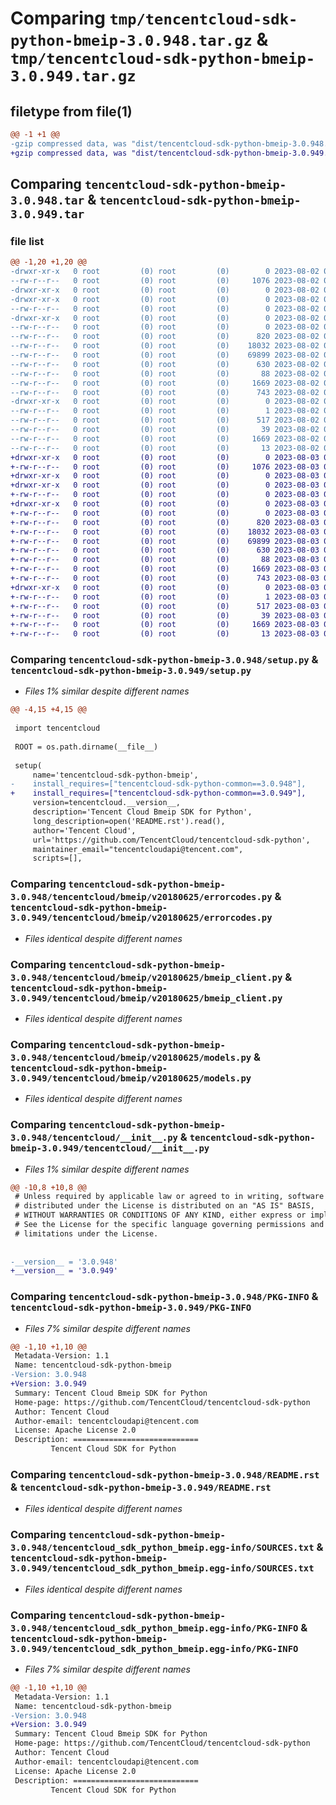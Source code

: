 # Comparing `tmp/tencentcloud-sdk-python-bmeip-3.0.948.tar.gz` & `tmp/tencentcloud-sdk-python-bmeip-3.0.949.tar.gz`

## filetype from file(1)

```diff
@@ -1 +1 @@
-gzip compressed data, was "dist/tencentcloud-sdk-python-bmeip-3.0.948.tar", last modified: Wed Aug  2 00:23:55 2023, max compression
+gzip compressed data, was "dist/tencentcloud-sdk-python-bmeip-3.0.949.tar", last modified: Thu Aug  3 00:20:21 2023, max compression
```

## Comparing `tencentcloud-sdk-python-bmeip-3.0.948.tar` & `tencentcloud-sdk-python-bmeip-3.0.949.tar`

### file list

```diff
@@ -1,20 +1,20 @@
-drwxr-xr-x   0 root         (0) root         (0)        0 2023-08-02 00:23:55.000000 tencentcloud-sdk-python-bmeip-3.0.948/
--rw-r--r--   0 root         (0) root         (0)     1076 2023-08-02 00:23:55.000000 tencentcloud-sdk-python-bmeip-3.0.948/setup.py
-drwxr-xr-x   0 root         (0) root         (0)        0 2023-08-02 00:23:55.000000 tencentcloud-sdk-python-bmeip-3.0.948/tencentcloud/
-drwxr-xr-x   0 root         (0) root         (0)        0 2023-08-02 00:23:55.000000 tencentcloud-sdk-python-bmeip-3.0.948/tencentcloud/bmeip/
--rw-r--r--   0 root         (0) root         (0)        0 2023-08-02 00:23:55.000000 tencentcloud-sdk-python-bmeip-3.0.948/tencentcloud/bmeip/__init__.py
-drwxr-xr-x   0 root         (0) root         (0)        0 2023-08-02 00:23:55.000000 tencentcloud-sdk-python-bmeip-3.0.948/tencentcloud/bmeip/v20180625/
--rw-r--r--   0 root         (0) root         (0)        0 2023-08-02 00:23:55.000000 tencentcloud-sdk-python-bmeip-3.0.948/tencentcloud/bmeip/v20180625/__init__.py
--rw-r--r--   0 root         (0) root         (0)      820 2023-08-02 00:23:55.000000 tencentcloud-sdk-python-bmeip-3.0.948/tencentcloud/bmeip/v20180625/errorcodes.py
--rw-r--r--   0 root         (0) root         (0)    18032 2023-08-02 00:23:55.000000 tencentcloud-sdk-python-bmeip-3.0.948/tencentcloud/bmeip/v20180625/bmeip_client.py
--rw-r--r--   0 root         (0) root         (0)    69899 2023-08-02 00:23:55.000000 tencentcloud-sdk-python-bmeip-3.0.948/tencentcloud/bmeip/v20180625/models.py
--rw-r--r--   0 root         (0) root         (0)      630 2023-08-02 00:23:55.000000 tencentcloud-sdk-python-bmeip-3.0.948/tencentcloud/__init__.py
--rw-r--r--   0 root         (0) root         (0)       88 2023-08-02 00:23:55.000000 tencentcloud-sdk-python-bmeip-3.0.948/setup.cfg
--rw-r--r--   0 root         (0) root         (0)     1669 2023-08-02 00:23:55.000000 tencentcloud-sdk-python-bmeip-3.0.948/PKG-INFO
--rw-r--r--   0 root         (0) root         (0)      743 2023-08-02 00:23:55.000000 tencentcloud-sdk-python-bmeip-3.0.948/README.rst
-drwxr-xr-x   0 root         (0) root         (0)        0 2023-08-02 00:23:55.000000 tencentcloud-sdk-python-bmeip-3.0.948/tencentcloud_sdk_python_bmeip.egg-info/
--rw-r--r--   0 root         (0) root         (0)        1 2023-08-02 00:23:55.000000 tencentcloud-sdk-python-bmeip-3.0.948/tencentcloud_sdk_python_bmeip.egg-info/dependency_links.txt
--rw-r--r--   0 root         (0) root         (0)      517 2023-08-02 00:23:55.000000 tencentcloud-sdk-python-bmeip-3.0.948/tencentcloud_sdk_python_bmeip.egg-info/SOURCES.txt
--rw-r--r--   0 root         (0) root         (0)       39 2023-08-02 00:23:55.000000 tencentcloud-sdk-python-bmeip-3.0.948/tencentcloud_sdk_python_bmeip.egg-info/requires.txt
--rw-r--r--   0 root         (0) root         (0)     1669 2023-08-02 00:23:55.000000 tencentcloud-sdk-python-bmeip-3.0.948/tencentcloud_sdk_python_bmeip.egg-info/PKG-INFO
--rw-r--r--   0 root         (0) root         (0)       13 2023-08-02 00:23:55.000000 tencentcloud-sdk-python-bmeip-3.0.948/tencentcloud_sdk_python_bmeip.egg-info/top_level.txt
+drwxr-xr-x   0 root         (0) root         (0)        0 2023-08-03 00:20:21.000000 tencentcloud-sdk-python-bmeip-3.0.949/
+-rw-r--r--   0 root         (0) root         (0)     1076 2023-08-03 00:20:21.000000 tencentcloud-sdk-python-bmeip-3.0.949/setup.py
+drwxr-xr-x   0 root         (0) root         (0)        0 2023-08-03 00:20:21.000000 tencentcloud-sdk-python-bmeip-3.0.949/tencentcloud/
+drwxr-xr-x   0 root         (0) root         (0)        0 2023-08-03 00:20:21.000000 tencentcloud-sdk-python-bmeip-3.0.949/tencentcloud/bmeip/
+-rw-r--r--   0 root         (0) root         (0)        0 2023-08-03 00:20:21.000000 tencentcloud-sdk-python-bmeip-3.0.949/tencentcloud/bmeip/__init__.py
+drwxr-xr-x   0 root         (0) root         (0)        0 2023-08-03 00:20:21.000000 tencentcloud-sdk-python-bmeip-3.0.949/tencentcloud/bmeip/v20180625/
+-rw-r--r--   0 root         (0) root         (0)        0 2023-08-03 00:20:21.000000 tencentcloud-sdk-python-bmeip-3.0.949/tencentcloud/bmeip/v20180625/__init__.py
+-rw-r--r--   0 root         (0) root         (0)      820 2023-08-03 00:20:21.000000 tencentcloud-sdk-python-bmeip-3.0.949/tencentcloud/bmeip/v20180625/errorcodes.py
+-rw-r--r--   0 root         (0) root         (0)    18032 2023-08-03 00:20:21.000000 tencentcloud-sdk-python-bmeip-3.0.949/tencentcloud/bmeip/v20180625/bmeip_client.py
+-rw-r--r--   0 root         (0) root         (0)    69899 2023-08-03 00:20:21.000000 tencentcloud-sdk-python-bmeip-3.0.949/tencentcloud/bmeip/v20180625/models.py
+-rw-r--r--   0 root         (0) root         (0)      630 2023-08-03 00:20:21.000000 tencentcloud-sdk-python-bmeip-3.0.949/tencentcloud/__init__.py
+-rw-r--r--   0 root         (0) root         (0)       88 2023-08-03 00:20:21.000000 tencentcloud-sdk-python-bmeip-3.0.949/setup.cfg
+-rw-r--r--   0 root         (0) root         (0)     1669 2023-08-03 00:20:21.000000 tencentcloud-sdk-python-bmeip-3.0.949/PKG-INFO
+-rw-r--r--   0 root         (0) root         (0)      743 2023-08-03 00:20:21.000000 tencentcloud-sdk-python-bmeip-3.0.949/README.rst
+drwxr-xr-x   0 root         (0) root         (0)        0 2023-08-03 00:20:21.000000 tencentcloud-sdk-python-bmeip-3.0.949/tencentcloud_sdk_python_bmeip.egg-info/
+-rw-r--r--   0 root         (0) root         (0)        1 2023-08-03 00:20:21.000000 tencentcloud-sdk-python-bmeip-3.0.949/tencentcloud_sdk_python_bmeip.egg-info/dependency_links.txt
+-rw-r--r--   0 root         (0) root         (0)      517 2023-08-03 00:20:21.000000 tencentcloud-sdk-python-bmeip-3.0.949/tencentcloud_sdk_python_bmeip.egg-info/SOURCES.txt
+-rw-r--r--   0 root         (0) root         (0)       39 2023-08-03 00:20:21.000000 tencentcloud-sdk-python-bmeip-3.0.949/tencentcloud_sdk_python_bmeip.egg-info/requires.txt
+-rw-r--r--   0 root         (0) root         (0)     1669 2023-08-03 00:20:21.000000 tencentcloud-sdk-python-bmeip-3.0.949/tencentcloud_sdk_python_bmeip.egg-info/PKG-INFO
+-rw-r--r--   0 root         (0) root         (0)       13 2023-08-03 00:20:21.000000 tencentcloud-sdk-python-bmeip-3.0.949/tencentcloud_sdk_python_bmeip.egg-info/top_level.txt
```

### Comparing `tencentcloud-sdk-python-bmeip-3.0.948/setup.py` & `tencentcloud-sdk-python-bmeip-3.0.949/setup.py`

 * *Files 1% similar despite different names*

```diff
@@ -4,15 +4,15 @@
 
 import tencentcloud
 
 ROOT = os.path.dirname(__file__)
 
 setup(
     name='tencentcloud-sdk-python-bmeip',
-    install_requires=["tencentcloud-sdk-python-common==3.0.948"],
+    install_requires=["tencentcloud-sdk-python-common==3.0.949"],
     version=tencentcloud.__version__,
     description='Tencent Cloud Bmeip SDK for Python',
     long_description=open('README.rst').read(),
     author='Tencent Cloud',
     url='https://github.com/TencentCloud/tencentcloud-sdk-python',
     maintainer_email="tencentcloudapi@tencent.com",
     scripts=[],
```

### Comparing `tencentcloud-sdk-python-bmeip-3.0.948/tencentcloud/bmeip/v20180625/errorcodes.py` & `tencentcloud-sdk-python-bmeip-3.0.949/tencentcloud/bmeip/v20180625/errorcodes.py`

 * *Files identical despite different names*

### Comparing `tencentcloud-sdk-python-bmeip-3.0.948/tencentcloud/bmeip/v20180625/bmeip_client.py` & `tencentcloud-sdk-python-bmeip-3.0.949/tencentcloud/bmeip/v20180625/bmeip_client.py`

 * *Files identical despite different names*

### Comparing `tencentcloud-sdk-python-bmeip-3.0.948/tencentcloud/bmeip/v20180625/models.py` & `tencentcloud-sdk-python-bmeip-3.0.949/tencentcloud/bmeip/v20180625/models.py`

 * *Files identical despite different names*

### Comparing `tencentcloud-sdk-python-bmeip-3.0.948/tencentcloud/__init__.py` & `tencentcloud-sdk-python-bmeip-3.0.949/tencentcloud/__init__.py`

 * *Files 1% similar despite different names*

```diff
@@ -10,8 +10,8 @@
 # Unless required by applicable law or agreed to in writing, software
 # distributed under the License is distributed on an "AS IS" BASIS,
 # WITHOUT WARRANTIES OR CONDITIONS OF ANY KIND, either express or implied.
 # See the License for the specific language governing permissions and
 # limitations under the License.
 
 
-__version__ = '3.0.948'
+__version__ = '3.0.949'
```

### Comparing `tencentcloud-sdk-python-bmeip-3.0.948/PKG-INFO` & `tencentcloud-sdk-python-bmeip-3.0.949/PKG-INFO`

 * *Files 7% similar despite different names*

```diff
@@ -1,10 +1,10 @@
 Metadata-Version: 1.1
 Name: tencentcloud-sdk-python-bmeip
-Version: 3.0.948
+Version: 3.0.949
 Summary: Tencent Cloud Bmeip SDK for Python
 Home-page: https://github.com/TencentCloud/tencentcloud-sdk-python
 Author: Tencent Cloud
 Author-email: tencentcloudapi@tencent.com
 License: Apache License 2.0
 Description: ============================
         Tencent Cloud SDK for Python
```

### Comparing `tencentcloud-sdk-python-bmeip-3.0.948/README.rst` & `tencentcloud-sdk-python-bmeip-3.0.949/README.rst`

 * *Files identical despite different names*

### Comparing `tencentcloud-sdk-python-bmeip-3.0.948/tencentcloud_sdk_python_bmeip.egg-info/SOURCES.txt` & `tencentcloud-sdk-python-bmeip-3.0.949/tencentcloud_sdk_python_bmeip.egg-info/SOURCES.txt`

 * *Files identical despite different names*

### Comparing `tencentcloud-sdk-python-bmeip-3.0.948/tencentcloud_sdk_python_bmeip.egg-info/PKG-INFO` & `tencentcloud-sdk-python-bmeip-3.0.949/tencentcloud_sdk_python_bmeip.egg-info/PKG-INFO`

 * *Files 7% similar despite different names*

```diff
@@ -1,10 +1,10 @@
 Metadata-Version: 1.1
 Name: tencentcloud-sdk-python-bmeip
-Version: 3.0.948
+Version: 3.0.949
 Summary: Tencent Cloud Bmeip SDK for Python
 Home-page: https://github.com/TencentCloud/tencentcloud-sdk-python
 Author: Tencent Cloud
 Author-email: tencentcloudapi@tencent.com
 License: Apache License 2.0
 Description: ============================
         Tencent Cloud SDK for Python
```

